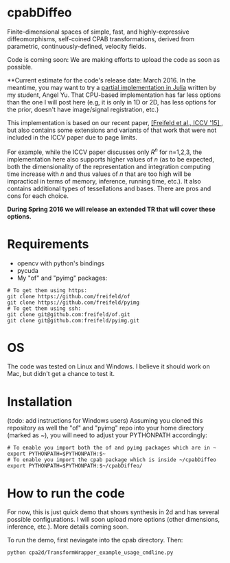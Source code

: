 # cpabDiffeo
Finite-dimensional spaces of simple, fast, and highly-expressive diffeomorphisms, self-coined CPAB transformations, derived from parametric, continuously-defined, velocity fields.

Code is coming soon: 
We are making efforts to upload the code as soon as possible. 

**Current estimate for the code's release date: March 2016. In the meantime, you may want to try a [partial implementation in Julia](https://github.com/angel8yu/cpab-diffeo-julia) written by my student, Angel Yu. That CPU-based implementation has far less options than the one I will post here (e.g, it is only in 1D or 2D, has less options for the prior, doesn't have image/signal registration, etc.)

This implementation is based on our recent paper, [\[Freifeld et al., ICCV '15\] ](http://people.csail.mit.edu/freifeld/publications.htm), but also contains some extensions and variants of that work that were not included in the ICCV paper due to page limits. 

For example, while the ICCV paper discusses only $R^n$ for n=1,2,3, the implementation here also supports higher values of $n$ (as to be expected, both the dimensionality of the representation and integration computing time increase with $n$ and thus values of $n$ that are too high will be impractical in terms of memory, inference, running time, etc.).
It also contains additional types of tessellations and bases. There are pros and cons for each choice.

**During Spring 2016 we will release an extended TR that will cover these options.**


# Requirements
- opencv with python's bindings
- pycuda
- My "of" and "pyimg" packages:
```
# To get them using https:
git clone https://github.com/freifeld/of
git clone https://github.com/freifeld/pyimg
# To get them using ssh:
git clone git@github.com:freifeld/of.git
git clone git@github.com:freifeld/pyimg.git
```
# OS
The code was tested on Linux and Windows. I believe it should work on Mac, but didn't get a chance to test it.

# Installation
(todo: add instructions for Windows users)
Assuming you cloned this repository as well the "of" and "pyimg" repo into your home directory (marked as ~), you
will need to adjust your PYTHONPATH accordingly:
```
# To enable you import both the of and pyimg packages which are in ~
export PYTHONPATH=$PYTHONPATH:$~    
# To enable you import the cpab package which is inside ~/cpabDiffeo
export PYTHONPATH=$PYTHONPATH:$~/cpabDiffeo/  
```
# How to run the code
For now, this is just quick demo that shows synthesis in 2d and has several possible configurations. I will soon upload more options (other dimensions, inference, etc.). More details coming soon.

To run the demo, first neviagate into the cpab directory. Then:
```
python cpa2d/TransformWrapper_example_usage_cmdline.py 
```







